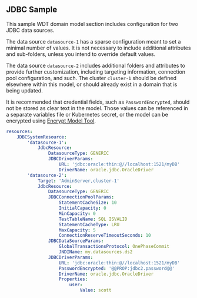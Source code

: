 ## JDBC Sample

This sample WDT domain model section includes configuration for two JDBC data sources.
 
The data source `datasource-1` has a sparse configuration meant to set a minimal number of values. It is not necessary to include additional attributes and sub-folders, unless you intend to override default values.

The data source `datasource-2` includes additional folders and attributes to provide further customization, including targeting information, connection pool configuration, and such. The cluster `cluster-1` should be defined elsewhere within this model, or should already exist in a domain that is being updated.  

It is recommended that credential fields, such as `PasswordEncrypted`, should not be stored as clear text in the model. Those values can be referenced in a separate variables file or Kubernetes secret, or the model can be encrypted using [Encrypt Model Tool](../encrypt.md).

```yaml
resources:
    JDBCSystemResource:
        'datasource-1':
            JdbcResource:
                DatasourceType: GENERIC
                JDBCDriverParams:
                    URL: 'jdbc:oracle:thin:@//localhost:1521/myDB'
                    DriverName: oracle.jdbc.OracleDriver
        'datasource-2':
            Target: 'AdminServer,cluster-1'
            JdbcResource:
                DatasourceType: GENERIC
                JDBCConnectionPoolParams:
                    StatementCacheSize: 10
                    InitialCapacity: 0
                    MinCapacity: 0
                    TestTableName: SQL ISVALID
                    StatementCacheType: LRU
                    MaxCapacity: 5
                    ConnectionReserveTimeoutSeconds: 10
                JDBCDataSourceParams:
                    GlobalTransactionsProtocol: OnePhaseCommit
                    JNDIName: my.datasources.ds2
                JDBCDriverParams:
                    URL: 'jdbc:oracle:thin:@//localhost:1521/myDB'
                    PasswordEncrypted: '@@PROP:jdbc2.password@@'
                    DriverName: oracle.jdbc.OracleDriver
                    Properties:
                        user:
                            Value: scott
```
